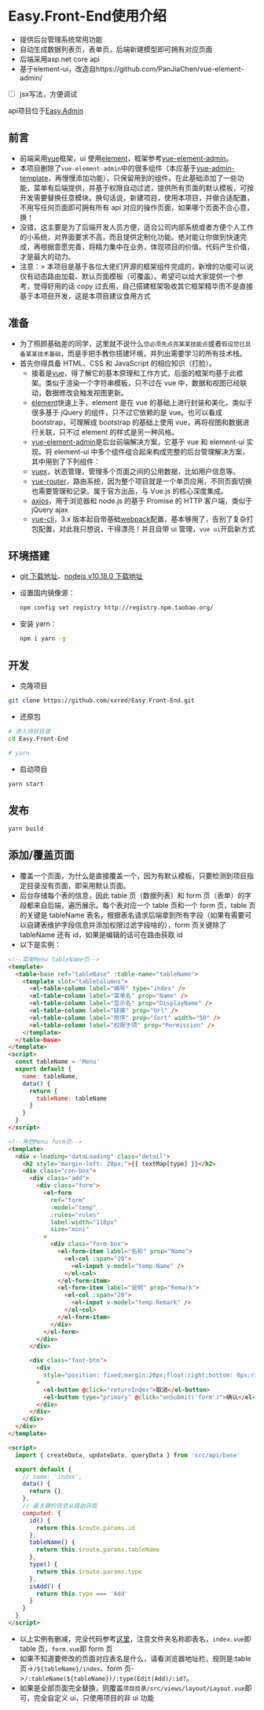 ﻿# Easy.Front-End使用介绍

- 提供后台管理系统常用功能
- 自动生成数据列表页，表单页，后端新建模型即可拥有对应页面
- 后端采用asp.net core api
- 基于element-ui，改造自https://github.com/PanJiaChen/vue-element-admin/
- [ ] jsx写法，方便调试

api项目位于[Easy.Admin](https://github.com/xxred/Easy.Admin)

## 前言

- 前端采用[vue](https://cn.vuejs.org/)框架，ui 使用[element](https://element.eleme.cn/#/zh-CN)，框架参考[vue-element-admin](https://github.com/PanJiaChen/vue-element-admin/)。
- 本项目删除了`vue-element-admin`中的很多组件（本应基于[vue-admin-template](https://github.com/PanJiaChen/vue-admin-template)，再慢慢添加功能），只保留用到的组件。在此基础添加了一些功能，菜单有后端提供，并基于权限自动过滤，提供所有页面的默认模板，可按开发需要替换任意模块。换句话说，新建项目，使用本项目，并做合适配置，不用写任何页面即可拥有所有 api 对应的操作页面，如果哪个页面不合心意，换！
- 没错，这主要是为了后端开发人员方便，适合公司内部系统或者方便个人工作的小系统，对界面要求不高，而且提供定制化功能。绝对能让你做到快速完成，再根据意愿完善，将精力集中在业务，体现项目的价值。代码产生价值，才是最大的动力。
- 注意：> 本项目是基于各位大佬们开源的框架组件完成的，新增的功能可以说仅有动态路由加载、默认页面模板（可覆盖）。希望可以给大家提供一个参考，觉得好用的话 copy 过去用，自己搭建框架吸收其它框架精华而不是直接基于本项目开发，这是本项目建议食用方式

## 准备

- 为了照顾基础差的同学，这里就不说什么`您必须先点亮某某技能点`或者`假设您已具备某某技术基础`，而是手把手教你搭建环境，并列出需要学习的所有技术栈。
- 首先你得具备 HTML、CSS 和 JavaScript 的相应知识（打脸）。
  - 接着是[vue](https://cn.vuejs.org/v2/guide/index.html)，得了解它的基本原理和工作方式，后面的框架均基于此框架。类似于渲染一个字符串模板，只不过在 vue 中，数据和视图已经联动，数据修改会触发视图更新。
  - [element](https://element.eleme.cn/#/zh-CN/component/quickstart是)快速上手，element 是在 vue 的基础上进行封装和美化，类似于很多基于 jQuery 的组件，只不过它依赖的是 vue。也可以看成 bootstrap，可理解成 bootstrap 的基础上使用 vue，再将视图和数据进行关联，只不过 element 的样式是另一种风格。
  - [vue-element-admin](https://panjiachen.github.io/vue-element-admin)是后台前端解决方案，它基于 vue 和 element-ui 实现。将 element-ui 中多个组件组合起来构成完整的后台管理解决方案，其中用到了下列组件：
  - [vuex](https://vuex.vuejs.org/zh-cn/)，状态管理，管理多个页面之间的公用数据，比如用户信息等。
  - [vue-router](https://router.vuejs.org/zh-cn/)，路由系统，因为整个项目就是一个单页应用，不同页面切换也需要管理和记录。属于官方出品，与 Vue.js 的核心深度集成。
  - [axios](https://github.com/axios/axios)，用于浏览器和 node.js 的基于 Promise 的 HTTP 客户端，类似于 jQuery ajax
  - [vue-cli](https://github.com/vuejs/vue-cli)，3.x 版本起自带基础[webpack](https://webpack.docschina.org/)配置，基本够用了，告别了复杂打包配置，对此我只想说，干得漂亮！并且自带 ui 管理，`vue ui`开启新方式

## 环境搭建

- [git 下载地址](https://npm.taobao.org/mirrors/git-for-windows/v2.24.1.windows.2/Git-2.24.1.2-64-bit.exe)、[nodejs v10.18.0 下载地址](https://nodejs.org/dist/v10.18.0/node-v10.18.0-x64.msi)
- 设置国内镜像源：

  ```bash
  npm config set registry http://registry.npm.taobao.org/
  ```

- 安装 yarn：

  ```bash
  npm i yarn -g
  ```

## 开发

- 克隆项目

```bash
git clone https://github.com/xxred/Easy.Front-End.git
```

- 还原包

```bash
# 进入项目目录
cd Easy.Front-End

# yarn
```

- 启动项目

```bash
yarn start
```

## 发布

```bash
yarn build
```

## 添加/覆盖页面

- 覆盖一个页面，为什么是直接覆盖一个，因为有默认模板，只要检测到项目指定目录没有页面，即采用默认页面。
- 后台存储每个表的信息，因此 table 页（数据列表）和 form 页（表单）的字段都来自后端，遍历展示。每个表对应一个 table 页和一个 form 页，table 页的关键是 tableName 表名，根据表名请求后端拿到所有字段（如果有需要可以自建表维护字段信息并添加权限过滤字段啥的），form 页关键除了 tableName 还有 id，如果是编辑的话可在路由获取 id
- 以下是实例：

```html
<!--菜单Menu tableName页-->
<template>
  <table-base ref="tableBase" :table-name="tableName">
    <template slot="tableColumns">
      <el-table-column label="编号" type="index" />
      <el-table-column label="菜单名" prop="Name" />
      <el-table-column label="显示名" prop="DisplayName" />
      <el-table-column label="链接" prop="Url" />
      <el-table-column label="排序" prop="Sort" width="50" />
      <el-table-column label="权限子项" prop="Permission" />
    </template>
  </table-base>
</template>
<script>
  const tableName = 'Menu'
  export default {
    name: tableName,
    data() {
      return {
        tableName: tableName
      }
    }
  }
</script>

<!--角色Menu form页-->
<template>
  <div v-loading="dataLoading" class="detail">
    <h2 style="margin-left: 20px;">{{ textMap[type] }}</h2>
    <div class="con-box">
      <div class="add">
        <div class="form">
          <el-form
            ref="form"
            :model="temp"
            :rules="rules"
            label-width="116px"
            size="mini"
          >
            <div class="form-box">
              <el-form-item label="名称" prop="Name">
                <el-col :span="20">
                  <el-input v-model="temp.Name" />
                </el-col>
              </el-form-item>
              <el-form-item label="说明" prop="Remark">
                <el-col :span="20">
                  <el-input v-model="temp.Remark" />
                </el-col>
              </el-form-item>
            </div>
          </el-form>
        </div>
      </div>

      <div class="foot-btn">
        <div
          style="position: fixed;margin:20px;float:right;bottom: 0px;right: 0px;z-index: 1;"
        >
          <el-button @click="returnIndex">取消</el-button>
          <el-button type="primary" @click="onSubmit('form')">确认</el-button>
        </div>
      </div>
    </div>
  </div>
</template>

<script>
  import { createData, updateData, queryData } from 'src/api/base'

  export default {
    // name: 'index',
    data() {
      return {}
    },
    // 最关键的信息从路由获取
    computed: {
      id() {
        return this.$route.params.id
      },
      tableName() {
        return this.$route.params.tableName
      },
      type() {
        return this.$route.params.type
      },
      isAdd() {
        return this.type === 'Add'
      }
    }
  }
</script>
```

- 以上实例有删减，完全代码参考[这里](https://github.com/xxred/Easy.Front-End/tree/master/src/views)，注意文件夹名称即表名，`index.vue`即 table 页，`form.vue`即 form 页
- 如果不知道要修改的页面对应表名是什么，请看浏览器地址栏，规则是:table 页->`/${tableName}/index`、form 页->`/:tableName(${tableName})/:type(Edit|Add)/:id?`。
- 如果是全部页面完全替换，则覆盖`项目目录/src/views/layout/Layout.vue`即可，完全自定义 ui，只使用项目的非 ui 功能
